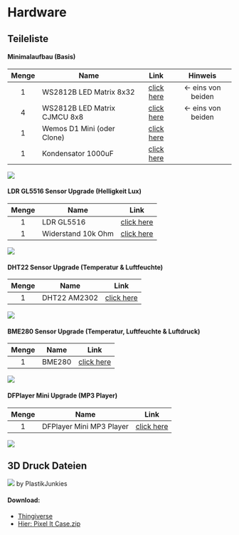 # Hardware

## Teileliste

#### Minimalaufbau (Basis)

| **Menge** | **Name**                        |               **Link**                |     **Hinweis**    |
| :-------: | ------------------------------- | :-----------------------------------: | :----------------: |
|     1     | WS2812B LED Matrix 8x32         | [click here](https://amzn.to/2UQGo2l) | <- eins von beiden |
|     4     | WS2812B LED Matrix CJMCU 8x8    | [click here](https://amzn.to/3v1RDqe) | <- eins von beiden |
|     1     | Wemos D1 Mini (oder Clone)      | [click here](https://amzn.to/2Df5v7M) |                    |
|     1     | Kondensator 1000uF              | [click here](https://amzn.to/2DktrGV) |                    |

![](/hardware_basis.png)

#### LDR GL5516 Sensor Upgrade (Helligkeit Lux)

| **Menge** | **Name**           |               **Link**                |
| :-------: | ------------------ | :-----------------------------------: |
|     1     | LDR GL5516         | [click here](https://amzn.to/2DlQjWb) |
|     1     | Widerstand 10k Ohm | [click here](https://amzn.to/2GfY982) |

![](/hardware_gl5516.png)

#### DHT22 Sensor Upgrade (Temperatur & Luftfeuchte)

| **Menge** | **Name**     |               **Link**                |
| :-------: | ------------ | :-----------------------------------: |
|     1     | DHT22 AM2302 | [click here](https://amzn.to/2Po21Hx) |

![](/hardware_dht22.png)

#### BME280 Sensor Upgrade (Temperatur, Luftfeuchte & Luftdruck)

| **Menge** | **Name** |               **Link**                |
| :-------: | -------- | :-----------------------------------: |
|     1     | BME280   | [click here](https://amzn.to/2Ta89Hy) |

![](/hardware_bme280.png)

#### DFPlayer Mini Upgrade (MP3 Player)

| **Menge** | **Name**                 |               **Link**                |
| :-------: | ------------------------ | :-----------------------------------: |
|     1     | DFPlayer Mini MP3 Player | [click here](https://amzn.to/3jcbmz7) |

![](/hardware_dfplayer.png)

## 3D Druck Dateien

![](/cover.jpg)
by PlastikJunkies

#### Download:

-   [Thingiverse](https://www.thingiverse.com/thing:3559014)
-   [Hier: Pixel It Case.zip](/pixel_it_case.zip)
